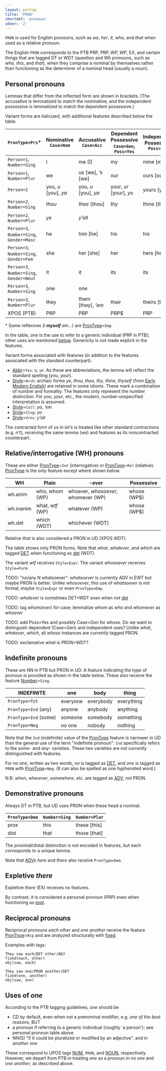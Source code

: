 ```yaml
---
layout: postag
title: 'PRON'
shortdef: 'pronoun'
udver: '2'
---
```


`PRON` is used for English pronouns, such as _we_, _her_, _it_, _who_, and _that_ when used as a relative pronoun.

The English `PRON` corresponds to the PTB PRP, PRP$, WP, WP$, EX, and certain things that are tagged DT or WDT (question and *Wh* pronouns, such as *who*, *this*, and *that*), when they comprise a nominal by themselves rather than functioning as the determiner of a nominal head (usually a noun).


## Personal pronouns

Lemmas that differ from the inflected form are shown in brackets. (The accusative is lemmatized to match the nominative, and the independent possessive is lemmatized to match the dependent possessive.)

Variant forms are italicized, with additional features described below the table.

`PronType=Prs`* | Nominative<br> `Case=Nom` | Accusative<br> `Case=Acc` | Dependent<br> Possessive<br> `Case=Gen`, `Poss=Yes` | Independent<br> Possessive<br> `Poss=Yes` | Reflexive<br> `Case=Acc`, `Reflex=Yes` 
-- | -- | -- | -- | -- | -- 
`Person=1`, `Number=Sing` | I | me [I] | my | mine [my] | myself 
`Person=1`, `Number=Plur` | we | us [we], _’s_ [we] | our | ours [our] | ourselves 
`Person=2` | you, _u_ [you], _ya_ | you, _u_ [you], _ya_ | your, _ur_ [your], _yo_ | yours [your] | 
`Person=2`, `Number=Sing` | _thou_ | _thee_ [thou] | _thy_ | _thine_ [thy] | yourself, _thyself_
`Person=2`, `Number=Plur` | _ye_ | _y’all_ |  |   | yourselves 
`Person=3`, `Number=Sing`, `Gender=Masc` | he | him [he] | his | his | himself 
`Person=3`, `Number=Sing`, `Gender=Fem` | she | her [she] | her | hers [her] | herself 
`Person=3`, `Number=Sing`, `Gender=Neut` | it | it | its | its | itself 
`Person=3`, `Number=Sing` | one | one |  |  | oneself 
`Person=3`, `Number=Plur` | they | them [they], _’em_ | their | theirs [their] | themselves 
XPOS (PTB) | PRP | PRP | PRP$ | PRP | PRP

\* Some reflexives (_I <b>myself</b> am..._) are [PronType]()=`Emp`.

In the table, *one* is the use to refer to a generic individual (PRP in PTB); other uses are mentioned [below](#uses-of-one). Genericity is not made explicit in the features.

Variant forms associated with features (in addition to the features associated with the standard counterpart): 
  - [Abbr]()=`Yes`: *u*, *ur*. As these are abbreviations, the lemma will reflect the standard spelling (*you*, *your*).
  - [Style]()=`Arch`: archaic forms *ye*, *thou*, *thee*, *thy*, *thine*, *thyself* (from [Early Modern English](https://en.wikipedia.org/wiki/Early_Modern_English#Pronouns)) are retained in some idioms. These mark a combination of number and formality. The features only represent the number distinction. For *you*, *your*, etc., the modern, number-unspecified interpretation is assumed.
  - [Style]()=`Coll`: *ya*, *’em*
  - [Style]()=`Slng`: *yo*
  - [Style]()=`Vrnc`: *y’all*

The contracted form of *us* in *let’s* is treated like other standard contractions (e.g. *n’t*), receiving the same lemma (*we*) and features as its noncontracted counterpart.

## Relative/interrogative (WH) pronouns

These are either [PronType]()=`Int` (interrogative) or [PronType]()=`Rel` (relative). [PronType]() is the only feature except where shown below.

WH | Plain | -ever | Possessive 
-- | -- | -- | -- 
wh.anim | who, whom (WP) | whoever, _whosoever_, whomever (WP) | whose (WP$) 
wh.inanim | what, _wtf_ (WP) | whatever (WP) | whose (WP$) 
wh.det | which (WDT) | whichever (WDT) |   

Relative *that* is also considered a PRON in UD (XPOS WDT).

The table shows only PRON forms. Note that *what*, *whatever*, and *which* are tagged [DET]() when functioning as [det]() (WDT).

The variant _wtf_ receives `Style=Expr`. The variant _whosoever_ receives `Style=Form`.

TODO: "no/any N whatsoever": *whatsoever* is currently ADV in EWT but maybe PRON is better. Unlike _whosoever_, this use of _whatsoever_ is not formal; maybe `Style=Expr` or even `PronType=Emp`.

TODO: *whatever* is sometimes DET+WDT even when not [det]()

TODO: tag *whom(ever)* for case; lemmatize *whom* as *who* and *whomever* as *whoever*

TODO: add Poss=Yes and possibly Case=Gen for *whose*. Do we want to distinguish dependent (Case=Gen) and independent uses? Unlike *what*, *whatever*, *which*, all *whose* instances are currently tagged PRON.

TODO: exclamative *what* is PRON+WDT?

## Indefinite pronouns

These are NN in PTB but PRON in UD. A feature indicating the type of pronoun is provided as shown in the table below. These also receive the feature [Number]()=`Sing`.

INDEFINITE | one | body | thing
-- | -- | -- | --
`PronType=Tot` | everyone | everybody | everything
`PronType=Ind` (any) | anyone | anybody | anything
`PronType=Ind` (some) | someone | somebody | something
`PronType=Neg` | no one | nobody | nothing

Note that the `Ind` (indefinite) value of the [PronType]() feature is narrower in UD than the general use of the term "indefinite pronoun": `Ind` specifically refers to the *some-* and *any-* varieties.
These two varieties are not currently distinguished with features.

For *no one*, written as two words, *no* is tagged as [DET](), and *one* is tagged as `PRON` with [PronType]()=`Neg`. (It can also be spelled as one hyphenated word.)

N.B. *when*, *wherever*, *somewhere*, etc. are tagged as [ADV](), not PRON.

## Demonstrative pronouns

Always DT in PTB, but UD uses PRON when these head a nominal.

`PronType=Dem` | `Number=Sing` | `Number=Plur`
-- | -- | --
prox | this | these [this]
dist | that | those [that]

The proximal/distal distinction is not encoded in features, but each corresponds to a unique lemma.

Note that [ADV]()s *here* and *there* also receive `PronType=Dem`.

## Expletive *there*

Expletive *there* (EX) receives no features.

By contrast, *it* is considered a personal pronoun (PRP) even when functioning as [expl]().

## Reciprocal pronouns

Reciprocal pronouns *each other* and *one another* receive the feature [PronType]()=`Rcp` and are analyzed structurally with [fixed]().

Examples with tags:

~~~ sdparse
They saw each/DET other/ADJ
fixed(each, other)
obj(saw, each)
~~~

~~~ sdparse
They saw one/PRON another/DET
fixed(one, another)
obj(saw, one)
~~~

## Uses of *one*

According to the PTB tagging guidelines, *one* should be

- CD by default, even when not a prenominal modifier, e.g. _one of the best reasons_, BUT
- a pronoun if referring to a generic individual (roughly 'a person'): see personal pronoun table above
- NN(S) "if it could be pluralized or modified by an adjective", and in _another one_

These correspond to UPOS tags [NUM](), `PRON`, and [NOUN](), respectively.
However, we depart from PTB in treating *one* as a pronoun in *no one* and *one another*, as described above.

<!-- Interlanguage links updated Ne 5. května 2024, 18:19:39 CEST -->
